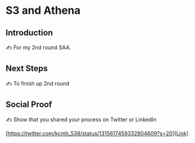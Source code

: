 # S3 and Athena

## Introduction

✍️ For my 2nd round SAA.


## Next Steps

✍️ To finish up 2nd round

## Social Proof

✍️ Show that you shared your process on Twitter or LinkedIn

[https://twitter.com/kcmh_538/status/1315617459332804609?s=20](Link)
